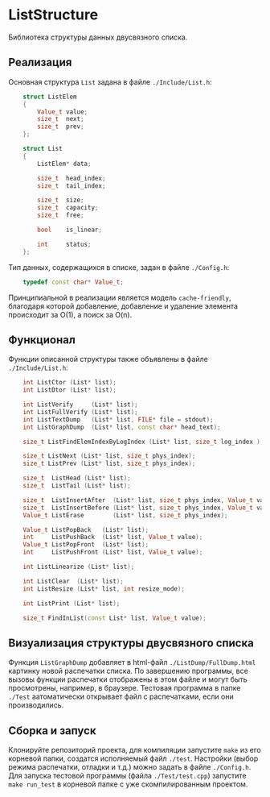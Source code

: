 # ListStructure

Библиотека структуры данных двусвязного списка.

## Реализация

Основная структура ``List`` задана в файле ``./Include/List.h``:

```C++
    struct ListElem
    {
        Value_t value;
        size_t  next;
        size_t  prev;
    };

    struct List
    {
        ListElem* data;

        size_t  head_index;
        size_t  tail_index;

        size_t  size;
        size_t  capacity;
        size_t  free;

        bool    is_linear;

        int     status;
    };
```

Тип данных, содержащихся в списке, задан в файле ``./Config.h``:
```C++
    typedef const char* Value_t;
```

Принципиальной в реализации является модель ``cache-friendly``, благодаря которой добавление, добавление и удаление элемента происходит за O(1), а поиск за O(n).

## Функционал

Функции описанной структуры также объявлены в файле ``./Include/List.h``:

```C++
    int ListCtor (List* list);                                              // <-- конструктор
    int ListDtor (List* list);                                              // <-- деструктор

    int ListVerify     (List* list);                                        // <-- быстрый верификатор
    int ListFullVerify (List* list);                                        // <-- полный верификатор
    int ListTextDump   (List* list, FILE* file = stdout);                   // <-- текстовая распечатка структуры списка
    int ListGraphDump  (List* list, const char* head_text);                 // <-- графическая визуализация структуры списка

    size_t ListFindElemIndexByLogIndex (List* list, size_t log_index );     // <-- поиск физического индекса элемента по его логическому индексу

    size_t ListNext (List* list, size_t phys_index);                        // <-- физический индекс следующего элемента
    size_t ListPrev (List* list, size_t phys_index);                        // <-- физический индекс предыдущего элемента

    size_t  ListHead (List* list);                                          // <-- физический индекс "головы" списка
    size_t  ListTail (List* list);                                          // <-- физический индекс "хвоста" списка

    size_t  ListInsertAfter  (List* list, size_t phys_index, Value_t value);    // <-- вставка элемента после заданного
    size_t  ListInsertBefore (List* list, size_t phys_index, Value_t value);    // <-- вставка элемента перед заданным
    Value_t ListErase        (List* list, size_t phys_index);                   // <-- удаление элемента по физ. индексу

    Value_t ListPopBack   (List* list);                                     // <-- удаление элемента из конца списка
    int     ListPushBack  (List* list, Value_t value);                      // <-- добавление элемента в конец списка
    Value_t ListPopFront  (List* list);                                     // <-- удаление элемента из начала списка
    int     ListPushFront (List* list, Value_t value);                      // <-- добавление элемента в начало списка

    int ListLinearize (List* list);                                         // <-- линеаризация списка

    int ListClear  (List* list);                                            // <-- очищстка списка (удаление всех элементов)
    int ListResize (List* list, int resize_mode);                           // <-- изменение размера списка (увеличение/уменьшение)

    int ListPrint (List* list);                                             // <-- печать списка в логическом порядке следования элементов

    size_t FindInList(const List* list, Value_t value);                     // <-- поиск физического индекса элемента списка по значению
```

## Визуализация структуры двусвязного списка

Функция ``ListGraphDump`` добавляет в html-файл ``./ListDump/FullDump.html`` картинку новой распечатки списка. По завершению программы, все вызовы функции распечатки отображены в этом файле и могут быть просмотрены, например, в браузере. Тестовая программа в папке ``./Test`` аатоматически открывает файл с распечатками, если они производились.

## Сборка и запуск

Клонируйте репозиторий проекта, для компиляции запустите ``make`` из его корневой папки, создатся исполняемый файл ``./test``. Настройки (выбор режима распечатки, отладки и т.д.) можно задать в файле ``./Config.h``. Для запуска тестовой программы (файла ``./Test/test.cpp``) запустите ``make run_test`` в корневой папке с уже скомпилированным проектом.
